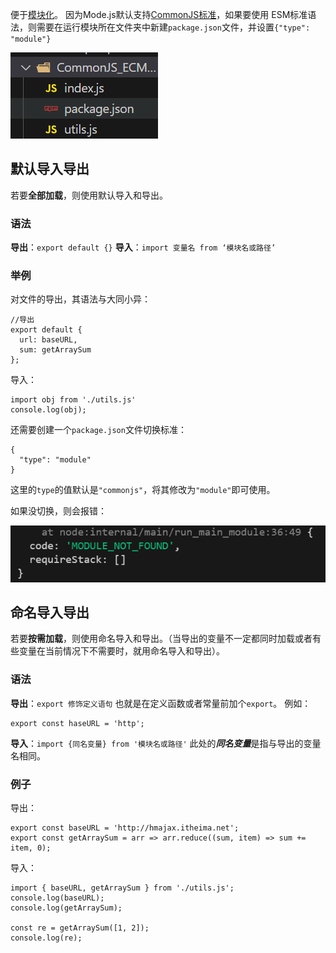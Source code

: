 便于[模块化](模块化.md)。
因为Mode.js默认支持[CommonJS标准](CommonJS标准.md)，如果要使用
ESM标准语法，则需要在运行模块所在文件夹中新建`package.json`文件，并设置`{"type": "module"}`

![](../../img/Pasted%20image%2020250118120138.png)



## 默认导入导出

若要**全部加载**，则使用默认导入和导出。

### 语法

**导出**：`export default {}`
**导入**：`import 变量名 from ‘模块名或路径’`

### 举例

对文件的导出，其语法与大同小异：

```
//导出
export default {
  url: baseURL,
  sum: getArraySum
};
```

导入：
```
import obj from './utils.js'
console.log(obj);
```

还需要创建一个`package.json`文件切换标准：
```
{
  "type": "module"
}
```
这里的`type`的值默认是`"commonjs"`，将其修改为`"module"`即可使用。

如果没切换，则会报错：

![](../../img/Pasted%20image%2020250118142412.png)



## 命名导入导出

若要**按需加载**，则使用命名导入和导出。（当导出的变量不一定都同时加载或者有些变量在当前情况下不需要时，就用命名导入和导出）。

### 语法

**导出**：`export 修饰定义语句`
也就是在定义函数或者常量前加个`export`。
例如：

```
export const haseURL = 'http';
```


**导入**：`import {同名变量} from '模块名或路径'`
此处的***同名变量***是指与导出的变量名相同。


### 例子

导出：
```
export const baseURL = 'http://hmajax.itheima.net';
export const getArraySum = arr => arr.reduce((sum, item) => sum += item, 0);
```


导入：
```
import { baseURL, getArraySum } from './utils.js';
console.log(baseURL);
console.log(getArraySum);

const re = getArraySum([1, 2]);
console.log(re);

```